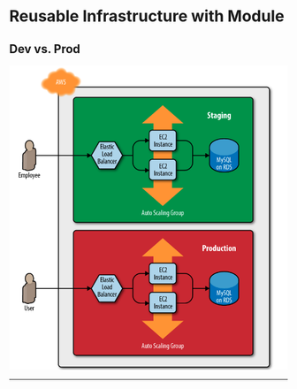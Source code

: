 # Reusable Infrastructure with Module

## Dev vs. Prod
![](../../assets/images/terraform/dev-prod.png)

---